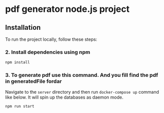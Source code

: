 # pdf generator node.js project

## Installation

To run the project locally, follow these steps:

### 2. Install dependencies using npm

```bash
npm install
```

### 3. To generate pdf use this command. And you fill find the pdf in generatedFile fordar

Navigate to the `server` directory and then run `docker-compose up` command like
below. It will spin up the databases as daemon mode.

```bash
npm run start
```
